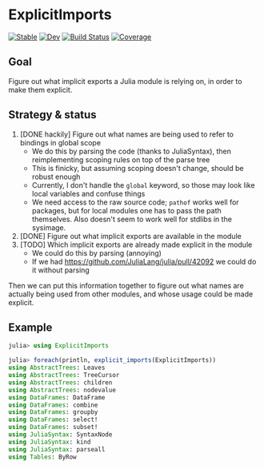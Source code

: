 # ExplicitImports

[![Stable](https://img.shields.io/badge/docs-stable-blue.svg)](https://ericphanson.github.io/ExplicitImports.jl/stable/)
[![Dev](https://img.shields.io/badge/docs-dev-blue.svg)](https://ericphanson.github.io/ExplicitImports.jl/dev/)
[![Build Status](https://github.com/ericphanson/ExplicitImports.jl/actions/workflows/CI.yml/badge.svg?branch=main)](https://github.com/ericphanson/ExplicitImports.jl/actions/workflows/CI.yml?query=branch%3Amain)
[![Coverage](https://codecov.io/gh/ericphanson/ExplicitImports.jl/branch/main/graph/badge.svg)](https://codecov.io/gh/ericphanson/ExplicitImports.jl)

## Goal

Figure out what implicit exports a Julia module is relying on, in order to make them explicit.

## Strategy & status

1. [DONE hackily] Figure out what names are being used to refer to bindings in global scope
    * We do this by parsing the code (thanks to JuliaSyntax), then reimplementing scoping rules on top of the parse tree
    * This is finicky, but assuming scoping doesn't change, should be robust enough
    * Currently, I don't handle the `global` keyword, so those may look like local variables and confuse things
    * We need access to the raw source code; `pathof` works well for packages, but for local modules one has to pass the path themselves. Also doesn't seem to work well for stdlibs in the sysimage.
2. [DONE] Figure out what implicit exports are available in the module
3. [TODO] Which implicit exports are already made explicit in the module
    * We could do this by parsing (annoying)
    * If we had <https://github.com/JuliaLang/julia/pull/42092> we could do it without parsing

Then we can put this information together to figure out what names are actually being used from other modules, and whose usage could be made explicit.

## Example

```julia
julia> using ExplicitImports

julia> foreach(println, explicit_imports(ExplicitImports))
using AbstractTrees: Leaves
using AbstractTrees: TreeCursor
using AbstractTrees: children
using AbstractTrees: nodevalue
using DataFrames: DataFrame
using DataFrames: combine
using DataFrames: groupby
using DataFrames: select!
using DataFrames: subset!
using JuliaSyntax: SyntaxNode
using JuliaSyntax: kind
using JuliaSyntax: parseall
using Tables: ByRow
```
